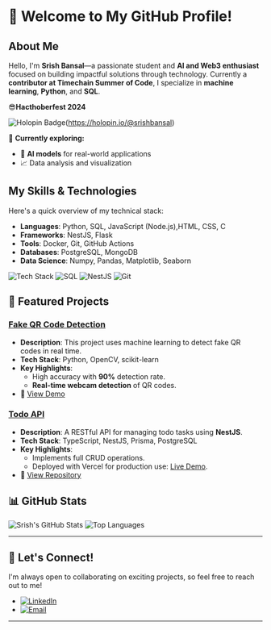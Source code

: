 # 👋 Welcome to My GitHub Profile!

## About Me
Hello, I'm **Srish Bansal**—a passionate student and **AI and Web3 enthusiast** focused on building impactful solutions through technology. Currently a **contributor at Timechain Summer of Code**, I specialize in **machine learning**, **Python**, and **SQL**.

😎**Hacthoberfest 2024**

![Holopin Badge](https://holopin.me/srishbansal)(https://holopin.io/@srishbansal)

🚀 **Currently exploring:**  
- 🧠 **AI models** for real-world applications  
- 📈 Data analysis and visualization  

## My Skills & Technologies
Here's a quick overview of my technical stack:

- **Languages**: Python, SQL, JavaScript (Node.js),HTML, CSS, C
- **Frameworks**: NestJS, Flask
- **Tools**: Docker, Git, GitHub Actions
- **Databases**: PostgreSQL, MongoDB
- **Data Science**: Numpy, Pandas, Matplotlib, Seaborn

![Tech Stack](https://img.shields.io/badge/Python-3776AB?style=flat-square&logo=python&logoColor=white)
![SQL](https://img.shields.io/badge/SQL-336791?style=flat-square&logo=postgresql&logoColor=white)
![NestJS](https://img.shields.io/badge/NestJS-E0234E?style=flat-square&logo=nestjs&logoColor=white)
![Git](https://img.shields.io/badge/Git-F05032?style=flat-square&logo=git&logoColor=white)

## 🌟 Featured Projects

### [Fake QR Code Detection](https://github.com/SrishBansal/Fake_QR_Code_Detection)
- **Description**: This project uses machine learning to detect fake QR codes in real time.
- **Tech Stack**: Python, OpenCV, scikit-learn
- **Key Highlights**:
  - High accuracy with **90%** detection rate.
  - **Real-time webcam detection** of QR codes.
- 🚀 [View Demo](https://example.com)

### [Todo API](https://github.com/SrishBansal/Todo)
- **Description**: A RESTful API for managing todo tasks using **NestJS**.
- **Tech Stack**: TypeScript, NestJS, Prisma, PostgreSQL
- **Key Highlights**:
  - Implements full CRUD operations.
  - Deployed with Vercel for production use: [Live Demo](https://todo-restapi-nestjs.vercel.app).
- 🚀 [View Repository](https://github.com/SrishBansal/Todo)

## 📊 GitHub Stats
![Srish's GitHub Stats](https://github-readme-stats.vercel.app/api?username=SrishBansal&show_icons=true&theme=radical)
![Top Languages](https://github-readme-stats.vercel.app/api/top-langs/?username=SrishBansal&layout=compact&theme=radical)

---

## 🤝 Let's Connect!

I'm always open to collaborating on exciting projects, so feel free to reach out to me!

- [![LinkedIn](https://img.shields.io/badge/LinkedIn-Srish%20Bansal-blue?style=flat-square&logo=linkedin)](https://linkedin.com/in/srishbansal)
- [![Email](https://img.shields.io/badge/Email-srishbansal%40gmail.com-red?style=flat-square&logo=gmail)](mailto:besrish.work@gmail.com)

---

